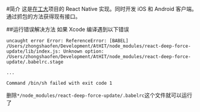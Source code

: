#简介
这是[在工大](http://www.zaigongda.com)项目的 React Native 实现。同时开发 iOS 和 Android 客户端。通过抓包的方法获得现有接口。

##运行错误解决方法
如果 Xcode 编译遇到以下错误

```
uncaught error Error: ReferenceError: [BABEL] /Users/zhongshaofen/Development/AtHIT/node_modules/react-deep-force-update/lib/index.js: Unknown option: /Users/zhongshaofen/Development/AtHIT/node_modules/react-deep-force-update/.babelrc.stage

...

Command /bin/sh failed with exit code 1
```
删除`*/node_modules/react-deep-force-update/.babelrc`这个文件就可以运行了